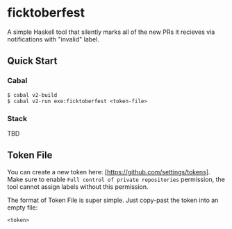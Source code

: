 # ficktoberfest

A simple Haskell tool that silently marks all of the new PRs it recieves via notifications with "invalid" label.

## Quick Start

### Cabal

```console
$ cabal v2-build
$ cabal v2-run exe:ficktoberfest <token-file>
```

### Stack

TBD

<!-- TODO: Stack Quick Start section is not documented -->

## Token File

You can create a new token here: [https://github.com/settings/tokens]. Make sure to enable `Full control of private repositories` permission, the tool cannot assign labels without this permission.

The format of Token File is super simple. Just copy-past the token into an empty file:
```
<token>
```
